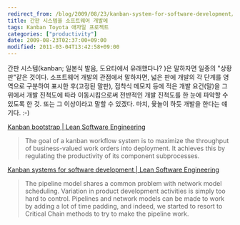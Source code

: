 ```yaml
---
redirect_from: /blog/2009/08/23/kanban-system-for-software-development/
title: 간판 시스템을 소프트웨어 개발에
tags: Kanban Toyota 애자일 프로젝트
categories: ["productivity"]
date: 2009-08-23T02:37:00+09:00
modified: 2011-03-04T13:42:58+09:00
---
```

간판 시스템(kanban; 일본식 발음, 도요타에서 유래했다나? )은 말하자면 일종의
"상황판"같은 것이다. 소프트웨어 개발의 관점에서 말하자면, 넓은 판에 개발의
각 단계를 영역으로 구분하여 표시한 후(고정된 말판), 접착식 메모지 등에 적은
개발 요건(말)을 그 위에서 개발 진척도에 따라 이동시킴으로써 전반적인 개발
진척도를 한 눈에 파악할 수 있도록 한 것. 또는 그 이상이라고 말할 수 있겠다.
마치, 윷놀이 하듯 개발을 한다는 얘기다. :-)

[Kanban bootstrap \| Lean Software Engineering](http://leansoftwareengineering.com/2007/10/27/kanban-bootstrap/)

> The goal of a kanban workflow system is to maximize the throughput of
> business-valued work orders into deployment. It achieves this by
> regulating the productivity of its component subprocesses.

[Kanban systems for software development \| Lean Software Engineering](http://leansoftwareengineering.com/2007/08/29/kanban-systems-for-software-development/)

> The pipeline model shares a common problem with network model scheduling.
> Variation in product development activities is simply too hard to control.
> Pipelines and network models can be made to work by adding a lot of time
> padding, and indeed, we started to resort to Critical Chain methods to
> try to make the pipeline work.

